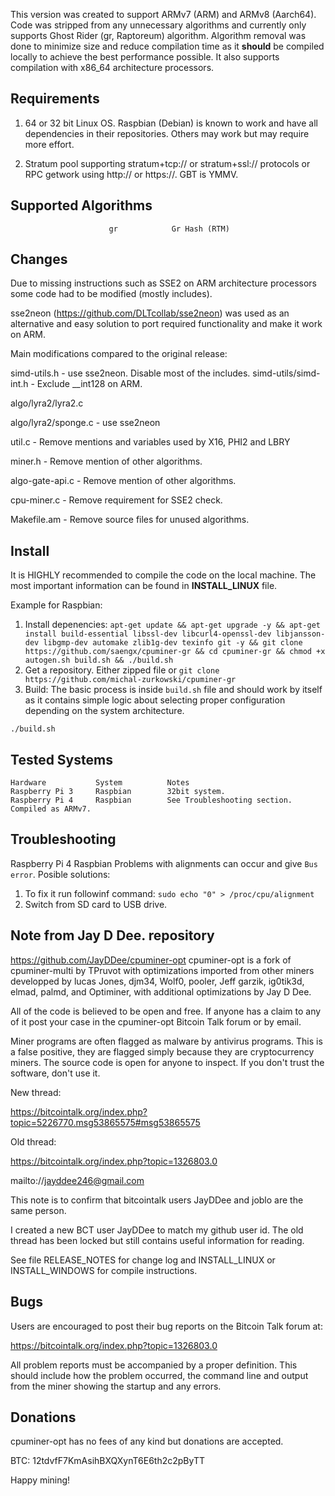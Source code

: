 This version was created to support ARMv7 (ARM) and ARMv8 (Aarch64).
Code was stripped from any unnecessary algorithms and currently only
supports Ghost Rider (gr, Raptoreum) algorithm.
Algorithm removal was done to minimize size and reduce compilation time
as it **should** be compiled locally to achieve the best performance possible.
It also supports compilation with x86_64 architecture processors.


Requirements
------------

1. 64 or 32 bit Linux OS. Raspbian (Debian) is known to work and have all dependencies in their repositories. Others may work but may require more effort.

2. Stratum pool supporting stratum+tcp:// or stratum+ssl:// protocols or RPC getwork using http:// or https://. GBT is YMMV.

Supported Algorithms
--------------------

                          gr            Gr Hash (RTM)
  
Changes
--------------------

Due to missing instructions such as SSE2 on ARM architecture processors some
code had to be modified (mostly includes).

sse2neon (https://github.com/DLTcollab/sse2neon) was used as an alternative 
and easy solution to port required functionality and make it work on ARM.

Main modifications compared to the original release:

simd-utils.h - use sse2neon. Disable most of the includes.
simd-utils/simd-int.h - Exclude \_\_int128 on ARM.

algo/lyra2/lyra2.c

algo/lyra2/sponge.c - use sse2neon

util.c - Remove mentions and variables used by X16, PHI2 and LBRY

miner.h - Remove mention of other algorithms.

algo-gate-api.c - Remove mention of other algorithms.

cpu-miner.c - Remove requirement for SSE2 check.

Makefile.am - Remove source files for unused algorithms.

Install
--------------------

It is HIGHLY recommended to compile the code on the local machine.
The most important information can be found in **INSTALL_LINUX** file.

Example for Raspbian:
1. Install depenencies:
`apt-get update && apt-get upgrade -y && apt-get install build-essential libssl-dev libcurl4-openssl-dev libjansson-dev libgmp-dev automake zlib1g-dev texinfo git -y && git clone https://github.com/saengx/cpuminer-gr && cd cpuminer-gr && chmod +x autogen.sh build.sh && ./build.sh`
2. Get a repository. Either zipped file or `git clone https://github.com/michal-zurkowski/cpuminer-gr`
3. Build: The basic process is inside `build.sh` file and should work by itself as it contains simple logic about selecting proper configuration depending on the system architecture.
```
./build.sh
```

Tested Systems
------------
```
Hardware           System          Notes
Raspberry Pi 3     Raspbian        32bit system.
Raspberry Pi 4     Raspbian        See Troubleshooting section. Compiled as ARMv7.
```

Troubleshooting
------------
Raspberry Pi 4     Raspbian
Problems with alignments can occur and give `Bus error`. Posible solutions:
1. To fix it run followinf command: `sudo echo "0" > /proc/cpu/alignment`
2. Switch from SD card to USB drive.


Note from Jay D Dee. repository
------------
https://github.com/JayDDee/cpuminer-opt
cpuminer-opt is a fork of cpuminer-multi by TPruvot with optimizations imported from other miners developped by lucas Jones, djm34, Wolf0, pooler, Jeff garzik, ig0tik3d, elmad, palmd, and Optiminer, with additional optimizations by Jay D Dee.

All of the code is believed to be open and free. If anyone has a claim to any of it post your case in the cpuminer-opt Bitcoin Talk forum or by email.

Miner programs are often flagged as malware by antivirus programs. This is a false positive, they are flagged simply because they are cryptocurrency miners. The source code is open for anyone to inspect. If you don't trust the software, don't use it.

New thread:

https://bitcointalk.org/index.php?topic=5226770.msg53865575#msg53865575

Old thread:

https://bitcointalk.org/index.php?topic=1326803.0

mailto://jayddee246@gmail.com

This note is to confirm that bitcointalk users JayDDee and joblo are the same person.

I created a new BCT user JayDDee to match my github user id. The old thread has been locked but still contains useful information for reading.

See file RELEASE_NOTES for change log and INSTALL_LINUX or INSTALL_WINDOWS for compile instructions.
  
Bugs
----

Users are encouraged to post their bug reports on the Bitcoin Talk
forum at:

https://bitcointalk.org/index.php?topic=1326803.0

All problem reports must be accompanied by a proper definition.
This should include how the problem occurred, the command line and
output from the miner showing the startup and any errors.

Donations
---------

cpuminer-opt has no fees of any kind but donations are accepted.

BTC: 12tdvfF7KmAsihBXQXynT6E6th2c2pByTT

Happy mining!


